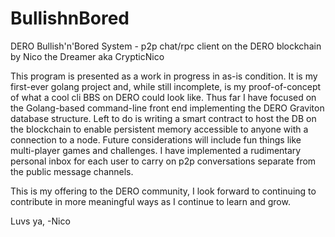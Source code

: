 # BullishnBored

DERO Bullish'n'Bored System - p2p chat/rpc client on the DERO blockchain by Nico the Dreamer aka CrypticNico

This program is presented as a work in progress in as-is condition. It is my first-ever golang project and, while still incomplete, is my proof-of-concept of what a cool cli BBS on DERO could look like. Thus far I have focused on the Golang-based command-line front end implementing the DERO Graviton database structure. Left to do is writing a smart contract to host the DB on the blockchain to enable persistent memory accessible to anyone with a connection to a node. Future considerations will include fun things like multi-player games and challenges. I have implemented a rudimentary personal inbox for each user to carry on p2p conversations separate from the public message channels.

This is my offering to the DERO community, I look forward to continuing to contribute in more meaningful ways as I continue to learn and grow.

Luvs ya,
-Nico
